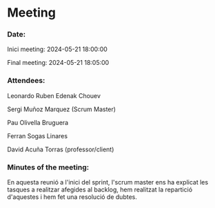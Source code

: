 # Meeting

### Date:
Inici meeting: 2024-05-21 18:00:00

Final meeting: 2024-05-21 18:05:00

### Attendees:
Leonardo Ruben Edenak Chouev

Sergi Muñoz Marquez (Scrum Master)

Pau Olivella Bruguera 

Ferran Sogas Linares

David Acuña Torras (professor/client)

### Minutes of the meeting:
En aquesta reunió a l'inici del sprint, l'scrum master ens ha explicat les tasques a realitzar afegides al backlog, hem realitzat la repartició d'aquestes i hem fet una resolució de dubtes.
